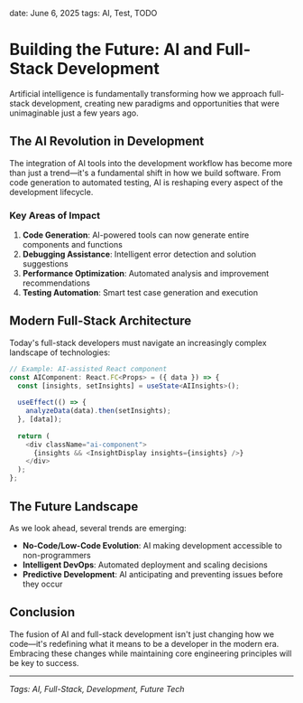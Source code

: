 date: June 6, 2025
tags: AI, Test, TODO

# Building the Future: AI and Full-Stack Development



Artificial intelligence is fundamentally transforming how we approach full-stack development, creating new paradigms and opportunities that were unimaginable just a few years ago.

## The AI Revolution in Development

The integration of AI tools into the development workflow has become more than just a trend—it's a fundamental shift in how we build software. From code generation to automated testing, AI is reshaping every aspect of the development lifecycle.

### Key Areas of Impact

1. **Code Generation**: AI-powered tools can now generate entire components and functions
2. **Debugging Assistance**: Intelligent error detection and solution suggestions
3. **Performance Optimization**: Automated analysis and improvement recommendations
4. **Testing Automation**: Smart test case generation and execution

## Modern Full-Stack Architecture

Today's full-stack developers must navigate an increasingly complex landscape of technologies:

```typescript
// Example: AI-assisted React component
const AIComponent: React.FC<Props> = ({ data }) => {
  const [insights, setInsights] = useState<AIInsights>();
  
  useEffect(() => {
    analyzeData(data).then(setInsights);
  }, [data]);
  
  return (
    <div className="ai-component">
      {insights && <InsightDisplay insights={insights} />}
    </div>
  );
};
```

## The Future Landscape

As we look ahead, several trends are emerging:

- **No-Code/Low-Code Evolution**: AI making development accessible to non-programmers
- **Intelligent DevOps**: Automated deployment and scaling decisions
- **Predictive Development**: AI anticipating and preventing issues before they occur

## Conclusion

The fusion of AI and full-stack development isn't just changing how we code—it's redefining what it means to be a developer in the modern era. Embracing these changes while maintaining core engineering principles will be key to success.

---

*Tags: AI, Full-Stack, Development, Future Tech* 